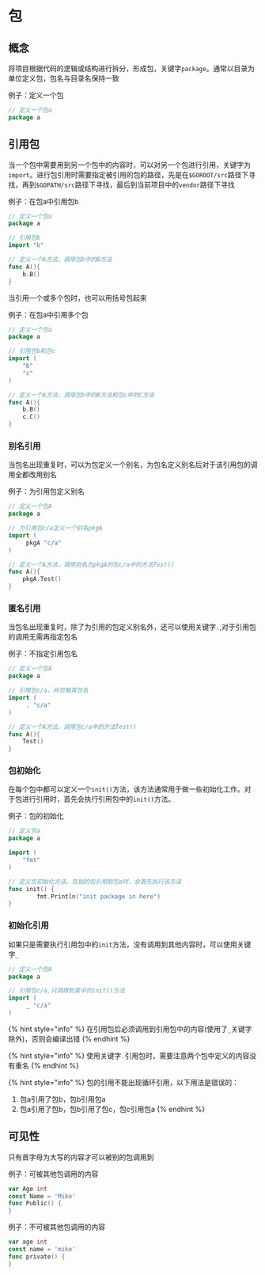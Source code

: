 # 包

## 概念

将项目根据代码的逻辑或结构进行拆分，形成包，关键字`package`。通常以目录为单位定义包，包名与目录名保持一致

例子：定义一个包

```go
// 定义一个包a
package a
```

## 引用包

当一个包中需要用到另一个包中的内容时，可以对另一个包进行引用，关键字为`import`。进行包引用时需要指定被引用的包的路径，先是在`$GOROOT/src`路径下寻找，再到`$GOPATH/src`路径下寻找，最后到当前项目中的`vendor`路径下寻找

例子：在包a中引用包b

```go
// 定义一个包a
package a

// 引用包b
import "b"

// 定义一个A方法，调用包b中的B方法
func A(){
    b.B()
}
```

当引用一个或多个包时，也可以用括号包起来

例子：在包a中引用多个包

```go
// 定义一个包a
package a

// 引用包b和包c
import (
    "b"
    "c"
)

// 定义一个A方法，调用包b中的B方法和包c中的C方法
func A(){
    b.B()
    c.C()
}
```

### 别名引用

当包名出现重复时，可以为包定义一个别名，为包名定义别名后对于该引用包的调用全都改用别名

例子：为引用包定义别名

```go
// 定义一个包A
package a

// 为引用包c/a定义一个别名pkgA
import (
     pkgA "c/a"
)

// 定义一个A方法，调用别名为pkgA的包c/a中的方法Test()
func A(){
    pkgA.Test()
}
```

### 匿名引用

当包名出现重复时，除了为引用的包定义别名外，还可以使用关键字`.`,对于引用包的调用无需再指定包名

例子：不指定引用包名

```go
// 定义一个包A
package a

// 引用包c/a，并忽略其包名
import (
     . "c/a"
)

// 定义一个A方法，调用包c/a中的方法Test()
func A(){
    Test()
}
```

### 包初始化

在每个包中都可以定义一个`init()`方法，该方法通常用于做一些初始化工作。对于包进行引用时，首先会执行引用包中的`init()`方法。

例子：包的初始化

```go
// 定义包a
package a

import (
    "fmt"
)

// 定义包初始化方法，在别的包引用到包a时，会首先执行该方法
func init() {
        fmt.Println("init package in here")
}
```

### 初始化引用

如果只是需要执行引用包中的`init`方法，没有调用到其他内容时，可以使用关键字`_`

```go
// 定义一个包A
package a

// 引用包c/a,只调用到其中的init()方法
import (
     _ "c/a"
)
```

{% hint style="info" %}
在引用包后必须调用到引用包中的内容\(使用了`_`关键字除外\)，否则会编译出错
{% endhint %}

{% hint style="info" %}
使用关键字`.`引用包时，需要注意两个包中定义的内容没有重名
{% endhint %}

{% hint style="info" %}
包的引用不能出现循环引用，以下用法是错误的：

1. 包a引用了包b，包b引用包a
2. 包a引用了包b，包b引用了包c，包c引用包a
{% endhint %}

## 可见性

只有首字母为大写的内容才可以被别的包调用到

例子：可被其他包调用的内容

```go
var Age int
const Name = 'Mike'
func Public() {
}
```

例子：不可被其他包调用的内容

```go
var age int
const name = 'mike'
func private() {
}
```

